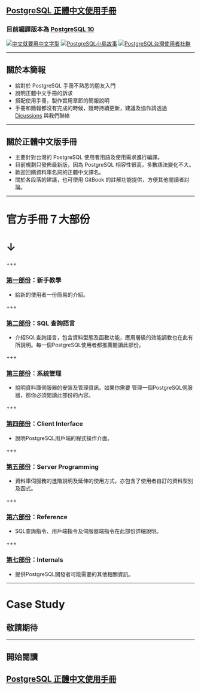 ## [PostgreSQL 正體中文使用手冊](https://www.gitbook.com/book/pgsql-tw/documents/)
### 目前編譯版本為 [PostgreSQL 10](https://www.postgresql.org/docs/10/static/index.html)

[![中文就要用中文字型](https://ycku.github.io/assets/gitbook-plugin-notocjk.svg)](https://plugins.gitbook.com/plugin/notocjk)
[![PostgreSQL小島故事](https://pgsql-tw.github.io/island/assets/pgsql-tw-island.svg)](https://pgsql-tw.github.io/island/)
[![PostgreSQL台灣使用者社群](https://pgsql-tw.github.io/island/assets/pgsql-tw.svg)](https://pgsql-tw.github.io)

---

## 關於本簡報
* 給對於 PostgreSQL 手冊不熟悉的朋友入門
* 說明正體中文手冊的訴求
* 搭配使用手冊，製作實用章節的簡報說明
* 手冊和簡報都沒有完成的時候，隨時持續更新，建議及協作請透過 [Dicussions](https://www.gitbook.com/book/pgsql-tw/postgresql-10/discussions) 與我們聯絡

---

## 關於正體中文版手冊
* 主要針對台灣的 PostgreSQL 使用者用語及使用需求進行編譯。
* 目前規劃只發佈最新版，因為 PostgreSQL 相容性很高，多數語法變化不大。
* 歡迎回饋資料庫名詞的正體中文譯名。
* 關於各段落的建議，也可使用 GitBook 的註解功能提供，方便其他閱讀者討論。

---

# 官方手冊７大部份
# ↓

+++
### [第一部份](https://pgsql-tw.gitbooks.io/documents/content/tw.10/i-tutorial.html)：新手教學
* 給新的使用者一份簡易的介紹。

+++
### [第二部份](https://pgsql-tw.gitbooks.io/documents/content/tw.10/ii-the-sql-language.html)：SQL 查詢語言
* 介紹SQL查詢語言，包含資料型態及函數功能，應用層級的效能調教也在此有所說明。每一個PostgreSQL使用者都推薦閱讀此部份。

+++
### [第三部份](https://pgsql-tw.gitbooks.io/documents/content/tw.10/iii-server-administration.html)：系統管理
* 說明資料庫伺服器的安裝及管理資訊。如果你需要 管理一個PostgreSQL伺服器，那你必須閱讀此部份的內容。

+++
### [第四部份](https://pgsql-tw.gitbooks.io/documents/content/tw.10/iv-client-interfaces.html)：Client Interface
* 說明PostgreSQL用戶端的程式操作介面。

+++
### [第五部份](https://pgsql-tw.gitbooks.io/documents/content/tw.10/v-server-programming.html)：Server Programming
* 資料庫伺服務的進階說明及延伸的使用方式，亦包含了使用者自訂的資料型別及函式。

+++
### [第六部份](https://pgsql-tw.gitbooks.io/documents/content/tw.10/v-server-programming.html)：Reference
* SQL查詢指令、用戶端指令及伺服器端指令在此部份詳細說明。

+++
### [第七部份](https://pgsql-tw.gitbooks.io/documents/content/tw.10/v-server-programming.html)：Internals
* 提供PostgreSQL開發者可能需要的其他相關資訊。

---

# Case Study
## 敬請期待

---

## 開始閱讀
## [PostgreSQL 正體中文使用手冊](https://www.gitbook.com/book/pgsql-tw/documents/)
